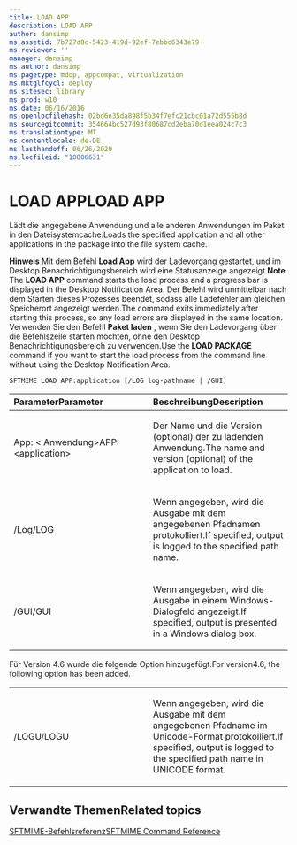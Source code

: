 ```yaml
---
title: LOAD APP
description: LOAD APP
author: dansimp
ms.assetid: 7b727d0c-5423-419d-92ef-7ebbc6343e79
ms.reviewer: ''
manager: dansimp
ms.author: dansimp
ms.pagetype: mdop, appcompat, virtualization
ms.mktglfcycl: deploy
ms.sitesec: library
ms.prod: w10
ms.date: 06/16/2016
ms.openlocfilehash: 02bd6e35da898f5b34f7efc21cbc01a72d555b8d
ms.sourcegitcommit: 354664bc527d93f80687cd2eba70d1eea024c7c3
ms.translationtype: MT
ms.contentlocale: de-DE
ms.lasthandoff: 06/26/2020
ms.locfileid: "10806631"
---
```

# <span data-ttu-id="db68f-103">LOAD APP</span><span class="sxs-lookup"><span data-stu-id="db68f-103">LOAD APP</span></span>


<span data-ttu-id="db68f-104">Lädt die angegebene Anwendung und alle anderen Anwendungen im Paket in den Dateisystemcache.</span><span class="sxs-lookup"><span data-stu-id="db68f-104">Loads the specified application and all other applications in the package into the file system cache.</span></span>

<span data-ttu-id="db68f-105">**Hinweis**  Mit dem Befehl **Load App** wird der Ladevorgang gestartet, und im Desktop Benachrichtigungsbereich wird eine Statusanzeige angezeigt.</span><span class="sxs-lookup"><span data-stu-id="db68f-105">**Note** The **LOAD APP** command starts the load process and a progress bar is displayed in the Desktop Notification Area.</span></span> <span data-ttu-id="db68f-106">Der Befehl wird unmittelbar nach dem Starten dieses Prozesses beendet, sodass alle Ladefehler am gleichen Speicherort angezeigt werden.</span><span class="sxs-lookup"><span data-stu-id="db68f-106">The command exits immediately after starting this process, so any load errors are displayed in the same location.</span></span> <span data-ttu-id="db68f-107">Verwenden Sie den Befehl **Paket laden** , wenn Sie den Ladevorgang über die Befehlszeile starten möchten, ohne den Desktop Benachrichtigungsbereich zu verwenden.</span><span class="sxs-lookup"><span data-stu-id="db68f-107">Use the **LOAD PACKAGE** command if you want to start the load process from the command line without using the Desktop Notification Area.</span></span>

 

`SFTMIME LOAD APP:application [/LOG log-pathname | /GUI]`

<table>
<colgroup>
<col width="50%" />
<col width="50%" />
</colgroup>
<thead>
<tr class="header">
<th align="left"><span data-ttu-id="db68f-108">Parameter</span><span class="sxs-lookup"><span data-stu-id="db68f-108">Parameter</span></span></th>
<th align="left"><span data-ttu-id="db68f-109">Beschreibung</span><span class="sxs-lookup"><span data-stu-id="db68f-109">Description</span></span></th>
</tr>
</thead>
<tbody>
<tr class="odd">
<td align="left"><p><span data-ttu-id="db68f-110">App: &lt; Anwendung&gt;</span><span class="sxs-lookup"><span data-stu-id="db68f-110">APP:&lt;application&gt;</span></span></p></td>
<td align="left"><p><span data-ttu-id="db68f-111">Der Name und die Version (optional) der zu ladenden Anwendung.</span><span class="sxs-lookup"><span data-stu-id="db68f-111">The name and version (optional) of the application to load.</span></span></p></td>
</tr>
<tr class="even">
<td align="left"><p><span data-ttu-id="db68f-112">/Log</span><span class="sxs-lookup"><span data-stu-id="db68f-112">/LOG</span></span></p></td>
<td align="left"><p><span data-ttu-id="db68f-113">Wenn angegeben, wird die Ausgabe mit dem angegebenen Pfadnamen protokolliert.</span><span class="sxs-lookup"><span data-stu-id="db68f-113">If specified, output is logged to the specified path name.</span></span></p></td>
</tr>
<tr class="odd">
<td align="left"><p><span data-ttu-id="db68f-114">/GUI</span><span class="sxs-lookup"><span data-stu-id="db68f-114">/GUI</span></span></p></td>
<td align="left"><p><span data-ttu-id="db68f-115">Wenn angegeben, wird die Ausgabe in einem Windows-Dialogfeld angezeigt.</span><span class="sxs-lookup"><span data-stu-id="db68f-115">If specified, output is presented in a Windows dialog box.</span></span></p></td>
</tr>
</tbody>
</table>

 

<span data-ttu-id="db68f-116">Für Version 4.6 wurde die folgende Option hinzugefügt.</span><span class="sxs-lookup"><span data-stu-id="db68f-116">For version4.6, the following option has been added.</span></span>

<table>
<colgroup>
<col width="50%" />
<col width="50%" />
</colgroup>
<tbody>
<tr class="odd">
<td align="left"><p><span data-ttu-id="db68f-117">/LOGU</span><span class="sxs-lookup"><span data-stu-id="db68f-117">/LOGU</span></span></p></td>
<td align="left"><p><span data-ttu-id="db68f-118">Wenn angegeben, wird die Ausgabe mit dem angegebenen Pfadname im Unicode-Format protokolliert.</span><span class="sxs-lookup"><span data-stu-id="db68f-118">If specified, output is logged to the specified path name in UNICODE format.</span></span></p></td>
</tr>
</tbody>
</table>

 

## <span data-ttu-id="db68f-119">Verwandte Themen</span><span class="sxs-lookup"><span data-stu-id="db68f-119">Related topics</span></span>


[<span data-ttu-id="db68f-120">SFTMIME-Befehlsreferenz</span><span class="sxs-lookup"><span data-stu-id="db68f-120">SFTMIME Command Reference</span></span>](sftmime--command-reference.md)

 

 





